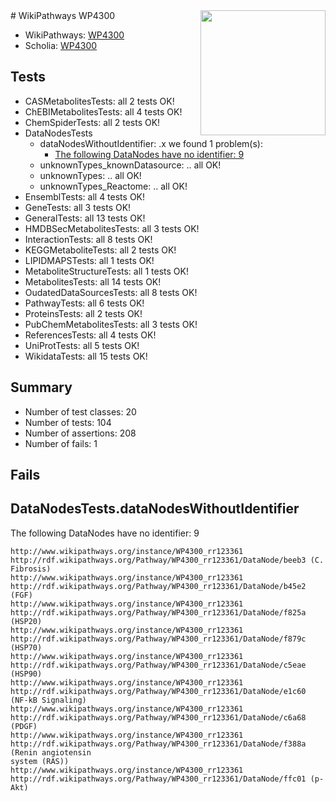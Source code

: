 <img style="float: right; width: 200px" src="https://upload.wikimedia.org/wikipedia/commons/thumb/8/83/Wplogo_with_text_500.png/640px-Wplogo_with_text_500.png" />
# WikiPathways WP4300

* WikiPathways: [WP4300](https://new.wikipathways.org/pathways/WP4300)
* Scholia: [WP4300](https://scholia.toolforge.org/wikipathways/WP4300)
## Tests
* CASMetabolitesTests: all 2 tests OK!
* ChEBIMetabolitesTests: all 4 tests OK!
* ChemSpiderTests: all 2 tests OK!
* DataNodesTests
    * dataNodesWithoutIdentifier: .x we found 1 problem(s):
        * [The following DataNodes have no identifier: 9](#d2d32fa8)
    * unknownTypes_knownDatasource: .. all OK!
    * unknownTypes: .. all OK!
    * unknownTypes_Reactome: .. all OK!
* EnsemblTests: all 4 tests OK!
* GeneTests: all 3 tests OK!
* GeneralTests: all 13 tests OK!
* HMDBSecMetabolitesTests: all 3 tests OK!
* InteractionTests: all 8 tests OK!
* KEGGMetaboliteTests: all 2 tests OK!
* LIPIDMAPSTests: all 1 tests OK!
* MetaboliteStructureTests: all 1 tests OK!
* MetabolitesTests: all 14 tests OK!
* OudatedDataSourcesTests: all 8 tests OK!
* PathwayTests: all 6 tests OK!
* ProteinsTests: all 2 tests OK!
* PubChemMetabolitesTests: all 3 tests OK!
* ReferencesTests: all 4 tests OK!
* UniProtTests: all 5 tests OK!
* WikidataTests: all 15 tests OK!


## Summary

* Number of test classes: 20
* Number of tests: 104
* Number of assertions: 208
* Number of fails: 1

## Fails

<a name="d2d32fa8" />

## DataNodesTests.dataNodesWithoutIdentifier

The following DataNodes have no identifier: 9
```
http://www.wikipathways.org/instance/WP4300_rr123361 http://rdf.wikipathways.org/Pathway/WP4300_rr123361/DataNode/beeb3 (C. Fibrosis)
http://www.wikipathways.org/instance/WP4300_rr123361 http://rdf.wikipathways.org/Pathway/WP4300_rr123361/DataNode/b45e2 (FGF)
http://www.wikipathways.org/instance/WP4300_rr123361 http://rdf.wikipathways.org/Pathway/WP4300_rr123361/DataNode/f825a (HSP20)
http://www.wikipathways.org/instance/WP4300_rr123361 http://rdf.wikipathways.org/Pathway/WP4300_rr123361/DataNode/f879c (HSP70)
http://www.wikipathways.org/instance/WP4300_rr123361 http://rdf.wikipathways.org/Pathway/WP4300_rr123361/DataNode/c5eae (HSP90)
http://www.wikipathways.org/instance/WP4300_rr123361 http://rdf.wikipathways.org/Pathway/WP4300_rr123361/DataNode/e1c60 (NF-kB Signaling)
http://www.wikipathways.org/instance/WP4300_rr123361 http://rdf.wikipathways.org/Pathway/WP4300_rr123361/DataNode/c6a68 (PDGF)
http://www.wikipathways.org/instance/WP4300_rr123361 http://rdf.wikipathways.org/Pathway/WP4300_rr123361/DataNode/f388a (Renin angiotensin
system (RAS))
http://www.wikipathways.org/instance/WP4300_rr123361 http://rdf.wikipathways.org/Pathway/WP4300_rr123361/DataNode/ffc01 (p-Akt)
```

